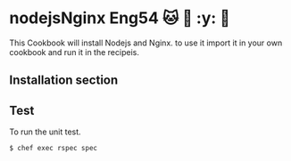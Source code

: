 # nodejsNginx Eng54 :cat: :taco: :y: :monkey:

This Cookbook will install Nodejs and Nginx.
to use it import it in your own cookbook and run it in the recipeis.

## Installation section

## Test

To run the unit test.

```
$ chef exec rspec spec
```
